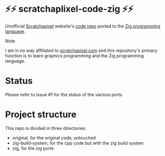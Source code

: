 # ⚡⚡ scratchaplixel-code-zig ⚡⚡

Unofficial [Scratchapixel](https://www.scratchapixel.com) website's [code repo](https://github.com/scratchapixel/scratchapixel-code) ported to the [Zig programming language](https://ziglang.org).

> [!NOTE]  
> I am in no way affiliated to [scratchapixel.com](https://scratchapixel.com) and this repository's primary function is to learn graphics programming and the Zig programming language.

# Status
Please refer to issue #1 for the status of the various ports

# Project structure
This repo is divided in three directories:
- original, for the original code, untouched
- zig-build-system, for the cpp code but with the zig build system 
- zig, for the zig ports
